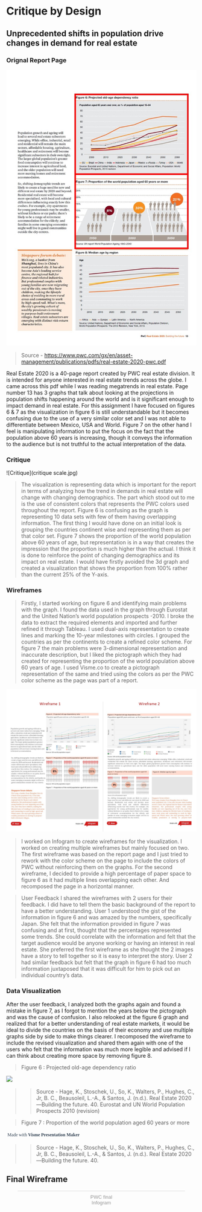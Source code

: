 # Critique by Design

## Unprecedented shifts in population drive changes in demand for real estate

### Orignal Report Page
![PWC report](Orignal.JPG)
> Source - https://www.pwc.com/gx/en/asset-management/publications/pdfs/real-estate-2020-pwc.pdf 

Real Estate 2020 is a 40-page report created by PWC real estate division. It is intended for anyone interested in real estate trends across the globe. I came across this pdf while I was reading megatrends in real estate. Page number 13 has 3 graphs that talk about looking at the projections in population shifts happening around the world and is it significant enough to impact demand in real estate. For this assignment I have focused on figures 6 & 7 as the visualization in figure 6 is still understandable but it becomes confusing due to the use of a very similar color set and I was not able to differentiate between Mexico, USA and World. Figure 7 on the other hand I feel is manipulating information to put the focus on the fact that the population above 60 years is increasing, though it conveys the information to the audience but is not truthful to the actual interpretation of the data.

### Critique
![Critique](critique scale.jpg)

> The visualization is representing data which is important for the report in terms of analyzing how the trend in demands in real estate will change with changing demographics. The part which stood out to me is the use of consistent colors that represents the PWC colors used throughout the report. Figure 6 is confusing as the graph is representing 10 data sets with few of them having overlapping information. The first thing I would have done on an initial look is grouping the countries continent wise and representing them as per that color set. Figure 7 shows the proportion of the world population above 60 years of age, but representation is in a way that creates the impression that the proportion is much higher than the actual. I think it is done to reinforce the point of changing demographics and its impact on real estate. I would have firstly avoided the 3d graph and created a visualization that shows the proportion from 100% rather than the current 25% of the Y-axis.

### Wireframes
> Firstly, I started working on figure 6 and identifying main problems with the graph. I found the data used in the graph through Eurostat and the United Nation’s world population prospects -2010. I broke the data to extract the required elements and imported and further refined it through Tableau. I used dual-axis representation to create lines and marking the 10-year milestones with circles. I grouped the countries as per the continents to create a refined color scheme. 
> For figure 7 the main problems were 3-dimensional representation and inaccurate description, but I liked the pictograph which they had created for representing the proportion of the world population above 60 years of age. I used Visme.co to create a pictograph representation of the same and tried using the colors as per the PWC color scheme as the page was part of a report.

![Critique Wireframe](wireframe.JPG)

> I worked on Infogram to create wireframes for the visualization. I worked on creating multiple wireframes but mainly focused on two. The first wireframe was based on the report page and I just tried to rework with the color scheme on the page to include the colors of PWC without reinforcing them on the graphs. For the second wireframe, I decided to provide a high percentage of paper space to figure 6 as it had multiple lines overlapping each other. And recomposed the page in a horizontal manner. 

> User Feedback
> I shared the wireframes with 2 users for their feedback. I did have to tell them the basic background of the report to have a better understanding. User 1 understood the gist of the information in figure 6 and was amazed by the numbers, specifically Japan. She felt that the information provided in figure 7 was confusing and at first, thought that the percentages represented some trends. She could correlate with the information and felt that the target audience would be anyone working or having an interest in real estate. She preferred the first wireframe as she thought the 2 images have a story to tell together so it is easy to interpret the story. User 2 had similar feedback but felt that the graph in figure 6 had too much information juxtaposed that it was difficult for him to pick out an individual country’s data.

### Data Visualization
After the user feedback, I analyzed both the graphs again and found a mistake in figure 7, as I forgot to mention the years below the pictograph and was the cause of confusion. I also relooked at the figure 6 graph and realized that for a better understanding of real estate markets, it would be ideal to divide the countries on the basis of their economy and use multiple graphs side by side to make things clearer. I recomposed the wireframe to include the revised visualization and shared them again with one of the users who felt that the information was much more legible and advised if I can think about creating more space by removing figure 8.


> Figure 6 : Projected old-age dependency ratio

<div class='tableauPlaceholder' id='viz1580704195061' style='position: relative'><noscript><a href='#'><img alt=' ' src='https:&#47;&#47;public.tableau.com&#47;static&#47;images&#47;Po&#47;Populationaged65years&#47;Population-EurostatandUNWorldPopulationProspects-2010&#47;1_rss.png' style='border: none' /></a></noscript><object class='tableauViz'  style='display:none;'><param name='host_url' value='https%3A%2F%2Fpublic.tableau.com%2F' /> <param name='embed_code_version' value='3' /> <param name='site_root' value='' /><param name='name' value='Populationaged65years&#47;Population-EurostatandUNWorldPopulationProspects-2010' /><param name='tabs' value='no' /><param name='toolbar' value='yes' /><param name='static_image' value='https:&#47;&#47;public.tableau.com&#47;static&#47;images&#47;Po&#47;Populationaged65years&#47;Population-EurostatandUNWorldPopulationProspects-2010&#47;1.png' /> <param name='animate_transition' value='yes' /><param name='display_static_image' value='yes' /><param name='display_spinner' value='yes' /><param name='display_overlay' value='yes' /><param name='display_count' value='yes' /></object></div><script type='text/javascript'>var divElement = document.getElementById('viz1580704195061');var vizElement = divElement.getElementsByTagName('object')[0];if ( divElement.offsetWidth > 800 ) { vizElement.style.width='1169px';vizElement.style.height='627px';} else if ( divElement.offsetWidth > 500 ) { vizElement.style.width='1169px';vizElement.style.height='627px';} else { vizElement.style.width='100%';vizElement.style.height='777px';} var scriptElement = document.createElement('script');scriptElement.src = 'https://public.tableau.com/javascripts/api/viz_v1.js';      vizElement.parentNode.insertBefore(scriptElement, vizElement);</script>

>> Source - Hage, K., Stoschek, U., So, K., Walters, P., Hughes, C., Jr, B. C., Beausoleil, L.-A., & Santos, J. (n.d.). Real Estate 2020—Building the future. 40.
Eurostat and UN World Population Prospects 2010 (revision)

> Figure 7 :  Proportion of the world population aged 60 years or more

<script src="//my.visme.co/visme.js"></script><div class="visme_d" data-url="ojq49ep9-untitled-project" data-w="1366" data-h="768" data-domain="my"></div><p style="width: 222px; font-family: Montserrat,serif; border-radius:3px; padding: 3px; font-size: 12px; color: #314152">Made with <a href="https://www.visme.co/presentation-software?utm_source=CTA&utm_medium=Embed" target="_blank" style="color: #314152; font-size: 12px; font-family: Montserrat,serif; font-weight: 600; text-decoration: none"> Visme Presentation Maker</a></p>

>> Source - Hage, K., Stoschek, U., So, K., Walters, P., Hughes, C., Jr, B. C., Beausoleil, L.-A., & Santos, J. (n.d.). Real Estate 2020—Building the future. 40.

## Final Wireframe

<div class="infogram-embed" data-id="d79e279b-4a7c-478c-9519-61b5318a10fd" data-type="interactive" data-title="PWC final"></div><script>!function(e,i,n,s){var t="InfogramEmbeds",d=e.getElementsByTagName("script")[0];if(window[t]&&window[t].initialized)window[t].process&&window[t].process();else if(!e.getElementById(n)){var o=e.createElement("script");o.async=1,o.id=n,o.src="https://e.infogram.com/js/dist/embed-loader-min.js",d.parentNode.insertBefore(o,d)}}(document,0,"infogram-async");</script><div style="padding:8px 0;font-family:Arial!important;font-size:13px!important;line-height:15px!important;text-align:center;border-top:1px solid #dadada;margin:0 30px"><a href="https://infogram.com/d79e279b-4a7c-478c-9519-61b5318a10fd" style="color:#989898!important;text-decoration:none!important;" target="_blank">PWC final</a><br><a href="https://infogram.com" style="color:#989898!important;text-decoration:none!important;" target="_blank" rel="nofollow">Infogram</a></div>
